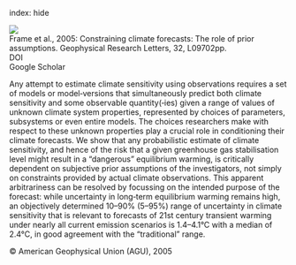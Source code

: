 index: hide

<div class="Citation">
    <div class="Citation-thumb CitationThumb-linked"  data-href="https://doi.org/10.1029/2004gl022241">
      <img src="https://static.claimspace.cloud/climate-study-static/refs/thumbs/10/Frame_et_al_2005-thumb.png" />
    </div>

  <div class="Citation-body">
    <div class="Citation-text">Frame et al., 2005: Constraining climate forecasts: The role of prior assumptions. <span class="Article-journal">Geophysical Research Letters, </span><span class="Article-volume">32, </span>L09702pp.</div>
    <div class="Citation-links">
      <div class="CitationLink" data-href="https://doi.org/10.1029/2004gl022241">
        <div class="CitationLink-icon CitationLink-Doi"></div>
        <div class="CitationLink-text">DOI</div>
      </div>
      <div class="CitationLink" data-href="https://scholar.google.com/scholar?q=10.1029/2004gl022241">
        <div class="CitationLink-icon CitationLink-Scholar"></div>
        <div class="CitationLink-text">Google Scholar</div>
      </div>
    </div>
  </div>
</div>

Any attempt to estimate climate sensitivity using observations requires a set of models or model‐versions that simultaneously predict both climate sensitivity and some observable quantity(‐ies) given a range of values of unknown climate system properties, represented by choices of parameters, subsystems or even entire models. The choices researchers make with respect to these unknown properties play a crucial role in conditioning their climate forecasts. We show that any probabilistic estimate of climate sensitivity, and hence of the risk that a given greenhouse gas stabilisation level might result in a “dangerous” equilibrium warming, is critically dependent on subjective prior assumptions of the investigators, not simply on constraints provided by actual climate observations. This apparent arbitrariness can be resolved by focussing on the intended purpose of the forecast: while uncertainty in long‐term equilibrium warming remains high, an objectively determined 10–90% (5–95%) range of uncertainty in climate sensitivity that is relevant to forecasts of 21st century transient warming under nearly all current emission scenarios is 1.4–4.1°C with a median of 2.4°C, in good agreement with the “traditional” range.

<div class="Citation-copy">
&copy; American Geophysical Union (AGU), 2005
</div>